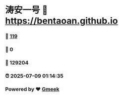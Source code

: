 # 涛安一号 :link: https://bentaoan.github.io 
### :page_facing_up: [119](https://bentaoan.github.io/tag.html) 
### :speech_balloon: 0 
### :hibiscus: 129204 
### :alarm_clock: 2025-07-09 01:14:35 
### Powered by :heart: [Gmeek](https://github.com/Meekdai/Gmeek)
